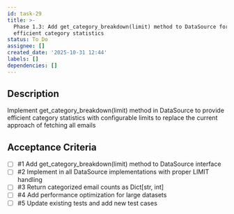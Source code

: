 ```yaml
---
id: task-29
title: >-
  Phase 1.3: Add get_category_breakdown(limit) method to DataSource for
  efficient category statistics
status: To Do
assignee: []
created_date: '2025-10-31 12:44'
labels: []
dependencies: []
---
```


## Description

<!-- SECTION:DESCRIPTION:BEGIN -->
Implement get_category_breakdown(limit) method in DataSource to provide efficient category statistics with configurable limits to replace the current approach of fetching all emails
<!-- SECTION:DESCRIPTION:END -->

## Acceptance Criteria
<!-- AC:BEGIN -->
- [ ] #1 Add get_category_breakdown(limit) method to DataSource interface
- [ ] #2 Implement in all DataSource implementations with proper LIMIT handling
- [ ] #3 Return categorized email counts as Dict[str, int]
- [ ] #4 Add performance optimization for large datasets
- [ ] #5 Update existing tests and add new test cases
<!-- AC:END -->
